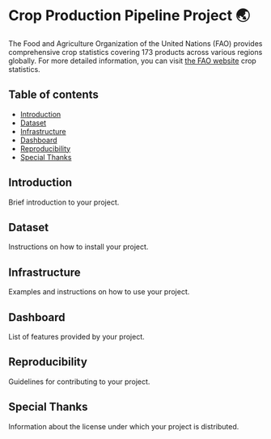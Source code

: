 # Crop Production Pipeline Project 🌏

The Food and Agriculture Organization of the United Nations (FAO) provides comprehensive crop statistics covering 173 products across various regions globally. 
For more detailed information, you can visit <a href = "https://www.fao.org/faostat/en/#data">the FAO website</a> crop statistics.

## Table of contents

- [Introduction](#introduction)
- [Dataset](#dataset)
- [Infrastructure](#infrastructure)
- [Dashboard](#dashboard)
- [Reproducibility](#reproducibility)
- [Special Thanks](#special-thanks)

## Introduction
Brief introduction to your project.

## Dataset
Instructions on how to install your project.

## Infrastructure
Examples and instructions on how to use your project.

## Dashboard
List of features provided by your project.

## Reproducibility
Guidelines for contributing to your project.

## Special Thanks
Information about the license under which your project is distributed.
